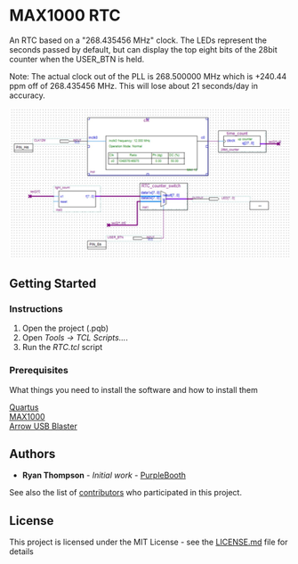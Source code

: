 # MAX1000 RTC

An RTC based on a "268.435456 MHz" clock. The LEDs represent the seconds passed by default, but can display the top eight bits of the 28bit counter when the USER_BTN is held.

Note: The actual clock out of the PLL is 268.500000 MHz which is +240.44 ppm off of 268.435456 MHz. This will lose about 21 seconds/day in accuracy.

![Block Diagram](block_diagram.jpg)

## Getting Started
### Instructions

1. Open the project (.pqb)
2. Open *Tools -> TCL Scripts...*.
3. Run the *RTC.tcl* script

### Prerequisites

What things you need to install the software and how to install them

[Quartus](https://www.intel.com/content/www/us/en/software/programmable/quartus-prime/download.html)  
[MAX1000](https://www.arrow.com/en/products/max1000/arrow-development-tools)  
[Arrow USB Blaster](https://www.arrow.com/en/products/max1000/arrow-development-tools/-/media/e0151a61f1d844378206d2db77f3f259.ashx?h=16&thn=1&w=16)

## Authors

* **Ryan Thompson** - *Initial work* - [PurpleBooth](https://github.com/rthomp10)

See also the list of [contributors](https://github.com/your/project/contributors) who participated in this project.

## License

This project is licensed under the MIT License - see the [LICENSE.md](LICENSE.md) file for details

